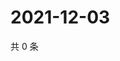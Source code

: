 # 2021-12-03

共 0 条

<!-- BEGIN WEIBO -->
<!-- 最后更新时间 Fri Dec 03 2021 00:17:49 GMT+0800 (China Standard Time) -->

<!-- END WEIBO -->
